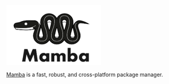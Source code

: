 <img src="Images/mamba-logo.png" alt="mamba-logo" width="250"/>

[Mamba](https://mamba.readthedocs.io/en/latest/index.html#) is a fast, robust, and cross-platform package manager.